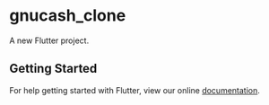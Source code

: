 # gnucash_clone

A new Flutter project.

## Getting Started

For help getting started with Flutter, view our online
[documentation](https://flutter.io/).

